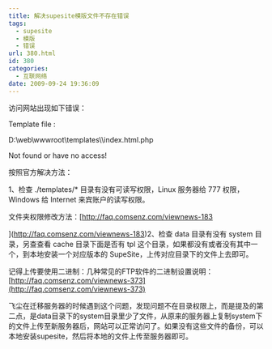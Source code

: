 ```yaml
---
title: 解决supesite模版文件不存在错误
tags:
  - supesite
  - 模版
  - 错误
url: 380.html
id: 380
categories:
  - 互联网络
date: 2009-09-24 19:36:09
---
```


访问网站出现如下错误：  

Template file :  

D:\\web\\wwwroot\\templates\\\index.html.php  

Not found or have no access!  

按照官方解决方法：  

1、检查 ./templates/* 目录有没有可读写权限，Linux 服务器给 777 权限，Windows 给 Internet 来宾账户的读写权限。  

文件夹权限修改方法：[http://faq.comsenz.com/viewnews-183  

](http://faq.comsenz.com/viewnews-183)2、检查 data 目录有没有 system 目录，另查查看 cache 目录下面是否有 tpl 这个目录，如果都没有或者没有其中一个，到本地安装一个对应版本的 SupeSite，上传对应目录下的文件上去即可。  

记得上传要使用二进制：几种常见的FTP软件的二进制设置说明：[http://faq.comsenz.com/viewnews-373](http://faq.comsenz.com/viewnews-373)  

飞尘在迁移服务器的时候遇到这个问题，发现问题不在目录权限上，而是提及的第二点，是data目录下的system目录里少了文件，从原来的服务器上复制system下的文件上传至新服务器后，网站可以正常访问了。如果没有这些文件的备份，可以本地安装supesite，然后将本地的文件上传至服务器即可。